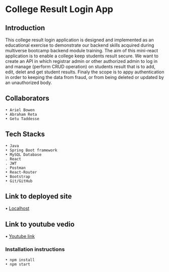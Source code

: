 # College Result Login App
## Introduction

This college result login application is designed and implemented as an educational exercise to demonstrate our backend skills acquired during multiverse bootcamp backend module training. The aim of this mini-react application is to enable a college keep students result secure. We want to create an API in which registrar admin or other authorized admin to log in and manage (perform CRUD operation) on students result that is to add, edit, delet and get student results. Finaly the scope is to appy authentication in order to keeping the data from fraud, or from being deleted or updated by an unauthorized body.

## Collaborators

    • Ariel Bowen
    • Abraham Reta
    • Getu Taddesse

## Tech Stacks

    • Java
    • Spring Boot framework
    • MySQL Database
    . React
    . JWT 
    . Postman
    • React-Router
    • Bootstrap
    • Git/GitHub
    
## Link to deployed site

  • [Localhost](http://localhost:3001/)
  
## Link to youtube vedio

  • [Youtube link](https://www.youtube.com/watch?v=zRFvcTCGMm4)

### Installation instructions

    • npm install 
    • npm start
